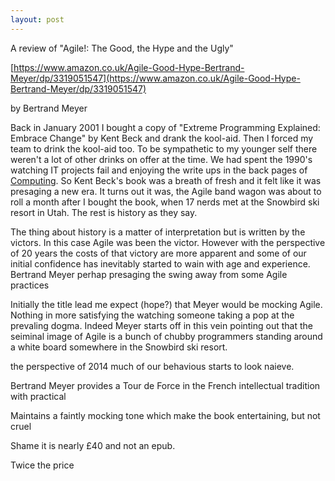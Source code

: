 ```yaml
---
layout: post
---
```

A review of "Agile!: The Good, the Hype and the Ugly"

[https://www.amazon.co.uk/Agile-Good-Hype-Bertrand-Meyer/dp/3319051547](https://www.amazon.co.uk/Agile-Good-Hype-Bertrand-Meyer/dp/3319051547)

by Bertrand Meyer

Back in January 2001 I bought a copy of "Extreme Programming Explained: Embrace Change" by Kent Beck and drank the kool-aid.  Then I forced my team to drink the kool-aid too.  To be sympathetic to my younger self there weren't a lot of other drinks on offer at the time.  We had spent the 1990's watching IT projects fail and enjoying the write ups in the back pages of [Computing](https://www.computing.co.uk/).  So Kent Beck's book was a breath of fresh and it felt like it was presaging a new era.  It turns out it was, the Agile band wagon was about to roll a month after I bought the book, when 17 nerds met at the Snowbird ski resort in Utah.  The rest is history as they say.

The thing about history is a matter of interpretation but is written by the victors.  In this case Agile was been the victor.  However with the perspective of 20 years the costs of that victory are more apparent and some of our initial confidence has inevitably started to wain with age and experience.  Bertrand Meyer perhap presaging the swing away from some Agile practices 

Initially the title lead me expect (hope?) that Meyer would be mocking Agile.  Nothing in more satisfying the watching someone taking a pop at the prevaling dogma.  Indeed Meyer starts off in this vein pointing out that the seiminal image of Agile is a bunch of chubby programmers standing around a white board somewhere in the Snowbird ski resort.



the perspective of 2014 much of our behavious starts to look naieve.

Bertrand Meyer provides a Tour de Force in the French intellectual tradition with practical

Maintains a faintly mocking tone which make the book entertaining, but not cruel


Shame it is nearly £40 and not an epub.

Twice the price
